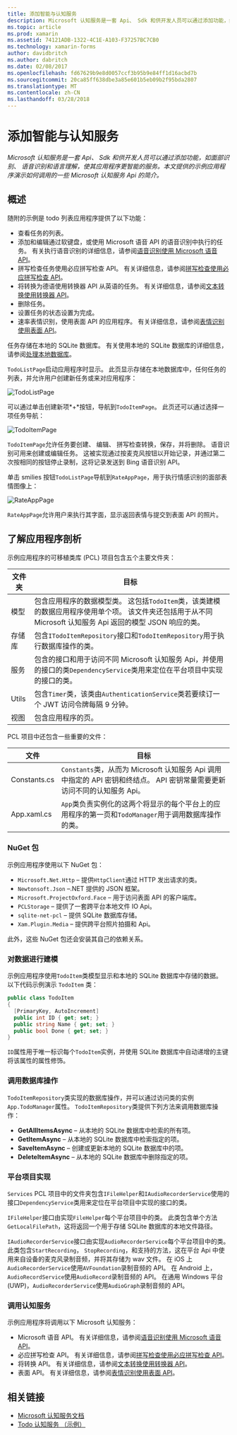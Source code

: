 ```yaml
---
title: 添加智能与认知服务
description: Microsoft 认知服务是一套 Api、 Sdk 和供开发人员可以通过添加功能，如面部识别、 语音识别和语言理解，使其应用程序更智能的服务。 本文提供的示例应用程序演示如何调用的一些 Microsoft 认知服务 Api 的简介。
ms.topic: article
ms.prod: xamarin
ms.assetid: 74121ADB-1322-4C1E-A103-F37257BC7CB0
ms.technology: xamarin-forms
author: davidbritch
ms.author: dabritch
ms.date: 02/08/2017
ms.openlocfilehash: fd67629b9e8d0057ccf3b95b9e84ff1d16acbd7b
ms.sourcegitcommit: 20ca85ff638dbe3a85e601b5eb09b2f95bda2807
ms.translationtype: MT
ms.contentlocale: zh-CN
ms.lasthandoff: 03/28/2018
---
```

# <a name="adding-intelligence-with-cognitive-services"></a>添加智能与认知服务

_Microsoft 认知服务是一套 Api、 Sdk 和供开发人员可以通过添加功能，如面部识别、 语音识别和语言理解，使其应用程序更智能的服务。本文提供的示例应用程序演示如何调用的一些 Microsoft 认知服务 Api 的简介。_

## <a name="overview"></a>概述

随附的示例是 todo 列表应用程序提供了以下功能：

- 查看任务的列表。
- 添加和编辑通过软键盘，或使用 Microsoft 语音 API 的语音识别中执行的任务。 有关执行语音识别的详细信息，请参阅[语音识别使用 Microsoft 语音 API](speech-recognition.md)。
- 拼写检查任务使用必应拼写检查 API。 有关详细信息，请参阅[拼写检查使用必应拼写检查 API](spell-check.md)。
- 将转换为德语使用转换器 API 从英语的任务。 有关详细信息，请参阅[文本转换使用转换器 API](text-translation.md)。
- 删除任务。
- 设置任务的状态设置为完成。
- 速率表情识别，使用表面 API 的应用程序。 有关详细信息，请参阅[表情识别使用表面 API](emotion-recognition.md)。

任务存储在本地的 SQLite 数据库。 有关使用本地的 SQLite 数据库的详细信息，请参阅[处理本地数据库](~/xamarin-forms/app-fundamentals/databases.md)。

`TodoListPage`启动应用程序时显示。 此页显示存储在本地数据库中，任何任务的列表，并允许用户创建新任务或来对应用程序：

![](images/sample-application-1.png "TodoListPage")

可以通过单击创建新项*+*按钮，导航到`TodoItemPage`。 此页还可以通过选择一项任务导航：

![](images/sample-application-2.png "TodoItemPage")

`TodoItemPage`允许任务要创建、 编辑、 拼写检查转换，保存，并将删除。 语音识别可用来创建或编辑任务。 这被实现通过按麦克风按钮以开始记录，并通过第二次按相同的按钮停止录制，这将记录发送到 Bing 语音识别 API。

单击 smilies 按钮`TodoListPage`导航到`RateAppPage`，用于执行情感识别的面部表情图像上：

![](images/sample-application-3.png "RateAppPage")

`RateAppPage`允许用户来执行其字面，显示返回表情与提交到表面 API 的照片。

## <a name="understanding-the-application-anatomy"></a>了解应用程序剖析

示例应用程序的可移植类库 (PCL) 项目包含五个主要文件夹：

|文件夹|目标|
|--- |--- |
|模型|包含应用程序的数据模型类。 这包括`TodoItem`类，该类建模的数据应用程序使用单个项。 该文件夹还包括用于从不同 Microsoft 认知服务 Api 返回的模型 JSON 响应的类。|
|存储库|包含`ITodoItemRepository`接口和`TodoItemRepository`用于执行数据库操作的类。|
|服务|包含的接口和用于访问不同 Microsoft 认知服务 Api，并使用的接口的类`DependencyService`类用来定位在平台项目中实现的接口的类。|
|Utils|包含`Timer`类，该类由`AuthenticationService`类若要续订一个 JWT 访问令牌每隔 9 分钟。|
|视图|包含应用程序的页。|

PCL 项目中还包含一些重要的文件：

|文件|目标|
|--- |--- |
|Constants.cs|`Constants`类，从而为 Microsoft 认知服务 Api 调用中指定的 API 密钥和终结点。 API 密钥常量需要更新访问不同的认知服务 Api。|
|App.xaml.cs|`App`类负责实例化的这两个将显示的每个平台上的应用程序的第一页和`TodoManager`用于调用数据库操作的类。|

### <a name="nuget-packages"></a>NuGet 包

示例应用程序使用以下 NuGet 包：

- `Microsoft.Net.Http` – 提供`HttpClient`通过 HTTP 发出请求的类。
- `Newtonsoft.Json` –.NET 提供的 JSON 框架。
- `Microsoft.ProjectOxford.Face` – 用于访问表面 API 的客户端库。
- `PCLStorage` – 提供了一套跨平台本地文件 IO Api。
- `sqlite-net-pcl` – 提供 SQLite 数据库存储。
- `Xam.Plugin.Media` – 提供跨平台照片拍摄和 Api。

此外，这些 NuGet 包还会安装其自己的依赖关系。

### <a name="modeling-the-data"></a>对数据进行建模

示例应用程序使用`TodoItem`类模型显示和本地的 SQLite 数据库中存储的数据。 以下代码示例演示 `TodoItem` 类：

```csharp
public class TodoItem
{
  [PrimaryKey, AutoIncrement]
  public int ID { get; set; }
  public string Name { get; set; }
  public bool Done { get; set; }
}
```

`ID`属性用于唯一标识每个`TodoItem`实例，并使用 SQLite 数据库中自动递增的主键将该属性的属性修饰。

### <a name="invoking-database-operations"></a>调用数据库操作

`TodoItemRepository`类实现的数据库操作，并可以通过访问类的实例`App.TodoManager`属性。 `TodoItemRepository`类提供下列方法来调用数据库操作：

- **GetAllItemsAsync** – 从本地的 SQLite 数据库中检索的所有项。
- **GetItemAsync** – 从本地的 SQLite 数据库中检索指定的项。
- **SaveItemAsync** – 创建或更新本地的 SQLite 数据库中的项。
- **DeleteItemAsync** – 从本地的 SQLite 数据库中删除指定的项。

### <a name="platform-project-implementations"></a>平台项目实现

`Services` PCL 项目中的文件夹包含`IFileHelper`和`IAudioRecorderService`使用的接口`DependencyService`类用来定位在平台项目中实现的接口的类。

`IFileHelper`接口由实现`FileHelper`每个平台项目中的类。 此类包含单个方法`GetLocalFilePath`，这将返回一个用于存储 SQLite 数据库的本地文件路径。

`IAudioRecorderService`接口由实现`AudioRecorderService`每个平台项目中的类。 此类包含`StartRecording`， `StopRecording`，和支持的方法，这在平台 Api 中使用来自设备的麦克风录制音频，并将其存储为 wav 文件。 在 iOS 上`AudioRecorderService`使用`AVFoundation`录制音频的 API。 在 Android 上，`AudioRecordService`使用`AudioRecord`录制音频的 API。 在通用 Windows 平台 (UWP)，`AudioRecorderService`使用`AudioGraph`录制音频的 API。

### <a name="invoking-cognitive-services"></a>调用认知服务

示例应用程序将调用以下 Microsoft 认知服务：

- Microsoft 语音 API。 有关详细信息，请参阅[语音识别使用 Microsoft 语音 API](speech-recognition.md)。
- 必应拼写检查 API。 有关详细信息，请参阅[拼写检查使用必应拼写检查 API](spell-check.md)。
- 将转换 API。 有关详细信息，请参阅[文本转换使用转换器 API](text-translation.md)。
- 表面 API。 有关详细信息，请参阅[表情识别使用表面 API](emotion-recognition.md)。

## <a name="related-links"></a>相关链接

- [Microsoft 认知服务文档](https://www.microsoft.com/cognitive-services/documentation)
- [Todo 认知服务 （示例）](https://developer.xamarin.com/samples/xamarin-forms/WebServices/TodoCognitiveServices/)
